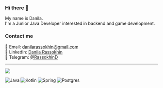 ### Hi there 👋
My name is Danila.
<br>I'm a Junior Java Developer interested in backend and game development.
<br>
### Contact me
📧 Email: [danilarassokhin@gmail.com](mailto:danilarassokhin@gmail.com)
<br>📑 LinkedIn: [Danila Rassokhin](https://www.linkedin.com/in/danilarassokhin/)
<br>📱 Telegram: [@RassokhinD](https://t.me/RassokhinD)
___
<img src="https://github-readme-stats.vercel.app/api?username=crissnamon&title_color=0074D9&text_color=E5C07B&icon_color=2ECC40&border_color=30363D&bg_color=161B22&show_icons=true&cache_seconds=1800&locale=en&border_radius=5&hide=,issues,&count_private=true&include_all_commit=true">

![Java](https://img.shields.io/badge/Java-ED8B00?style=for-the-badge&logo=java&logoColor=white) ![Kotlin](https://img.shields.io/badge/Kotlin-0095D5?&style=for-the-badge&logo=kotlin&logoColor=white) ![Spring](https://img.shields.io/badge/Spring-6DB33F?style=for-the-badge&logo=spring&logoColor=white) ![Postgres](https://img.shields.io/badge/PostgreSQL-316192?style=for-the-badge&logo=postgresql&logoColor=white) 
